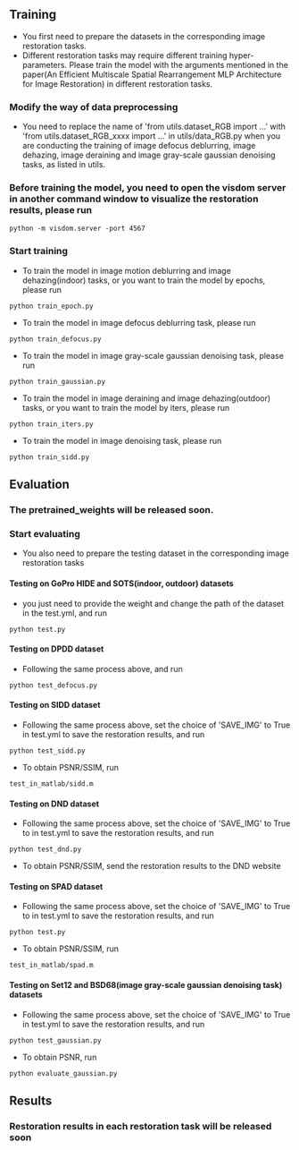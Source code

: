 ## Training
- You first need to prepare the datasets in the corresponding image restoration tasks.
- Different restoration tasks may require different training hyper-parameters. Please train the model with the arguments mentioned in the paper(An Efficient Multiscale Spatial Rearrangement MLP Architecture for Image Restoration) in different restoration tasks.

### Modify the way of data preprocessing
- You need to replace the name of 'from utils.dataset_RGB import ...' with 'from utils.dataset_RGB_xxxx import ...' in utils/data_RGB.py when you are conducting the training of image defocus deblurring, image dehazing, image deraining and image gray-scale gaussian denoising tasks, as listed in utils.

### Before training the model, you need to open the visdom server in another command window to visualize the restoration results, please run
```
python -m visdom.server -port 4567
```

### Start training
- To train the model in image motion deblurring and image dehazing(indoor) tasks, or you want to train the model by epochs, please run 
```
python train_epoch.py
```
- To train the model in image defocus deblurring task, please run
```
python train_defocus.py
```
- To train the model in image gray-scale gaussian denoising task, please run 
```
python train_gaussian.py
```
- To train the model in image deraining and image dehazing(outdoor) tasks, or you want to train the model by iters, please run 
```
python train_iters.py
```
- To train the model in image denoising task, please run 
```
python train_sidd.py
```

## Evaluation

### The pretrained_weights will be released soon.

### Start evaluating
- You also need to prepare the testing dataset in the corresponding image restoration tasks
#### Testing on GoPro HIDE and SOTS(indoor, outdoor) datasets
- you just need to provide the weight and change the path of the dataset in the test.yml, and run
```
python test.py
```

#### Testing on DPDD dataset
- Following the same process above, and run
```
python test_defocus.py 
```

#### Testing on SIDD dataset
- Following the same process above, set the choice of 'SAVE_IMG' to True in test.yml to save the restoration results, and run
```
python test_sidd.py 
```
- To obtain PSNR/SSIM, run
```
test_in_matlab/sidd.m
```

#### Testing on DND dataset
- Following the same process above, set the choice of 'SAVE_IMG' to True to in test.yml to save the restoration results, and run
```
python test_dnd.py 
```
- To obtain PSNR/SSIM, send the restoration results to the DND website

#### Testing on SPAD dataset
- Following the same process above, set the choice of 'SAVE_IMG' to True to in test.yml to save the restoration results, and run
```
python test.py 
```
- To obtain PSNR/SSIM, run
```
test_in_matlab/spad.m
```

#### Testing on Set12 and BSD68(image gray-scale gaussian denoising task) datasets
- Following the same process above, set the choice of 'SAVE_IMG' to True in test.yml to save the restoration results, and run
```
python test_gaussian.py 
```
- To obtain PSNR, run 
```
python evaluate_gaussian.py
```

## Results 
### Restoration results in each restoration task will be released soon 
